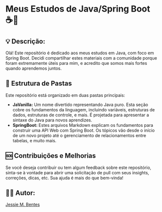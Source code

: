 # Meus Estudos de Java/Spring Boot ☕🍃

## 💡 **Descrição:**  
Olá! Este repositório é dedicado aos meus estudos em Java, com foco em Spring Boot. 
Decidi compartilhar estes materiais com a comunidade porque foram extremamente úteis para mim, e acredito que somos mais fortes quando aprendemos juntos.

## 🎁 **Estrutura de Pastas**
Este repositório está organizado em duas pastas principais:
- **JaVanilla:** Um nome divertido representando Java puro. Esta seção cobre os fundamentos da linguagem, incluindo variáveis, estruturas de dados, estruturas de controle, e mais. É projetada para apresentar a sintaxe do Java para novos aprendizes.
- **SpringBoot:** Estes arquivos Markdown explicam os fundamentos para construir uma API Web com Spring Boot. Os tópicos vão desde o início de um novo projeto até o gerenciamento de relacionamentos entre tabelas, e muito mais.

## 🆘 **Contribuições e Melhorias**
Se você deseja contribuir ou tem algum feedback sobre este repositório, sinta-se à vontade para abrir uma solicitação de pull com seus insights, correções, dicas, etc. 
Sua ajuda é mais do que bem-vinda!

## 🙋‍♀️ **Autor:**  
[Jessie M. Bentes](https://github.com/LadyJessie19)
